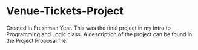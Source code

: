 # Venue-Tickets-Project
Created in Freshman Year. This was the final project in my Intro to Programming and Logic class. A description of the project can be found in the 
Project Proposal file. 
